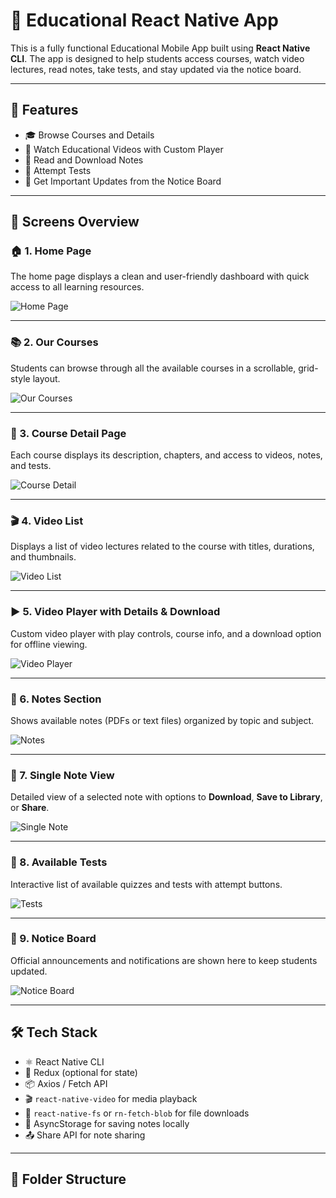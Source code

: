 # 📘 Educational React Native App

This is a fully functional Educational Mobile App built using **React Native CLI**. The app is designed to help students access courses, watch video lectures, read notes, take tests, and stay updated via the notice board.

---

## 🚀 Features

- 🎓 Browse Courses and Details
- 🎥 Watch Educational Videos with Custom Player
- 📝 Read and Download Notes
- 🧪 Attempt Tests
- 📢 Get Important Updates from the Notice Board

---

## 📱 Screens Overview

### 🏠 1. Home Page
The home page displays a clean and user-friendly dashboard with quick access to all learning resources.

![Home Page](./images/img1.jpg)

---

### 📚 2. Our Courses
Students can browse through all the available courses in a scrollable, grid-style layout.

![Our Courses](./images/img2.jpg)

---

### 📘 3. Course Detail Page
Each course displays its description, chapters, and access to videos, notes, and tests.

![Course Detail](./images/img3.jpg)

---

### 🎬 4. Video List
Displays a list of video lectures related to the course with titles, durations, and thumbnails.

![Video List](./images/img4.jpg)

---

### ▶️ 5. Video Player with Details & Download
Custom video player with play controls, course info, and a download option for offline viewing.

![Video Player](./images/img5.jpg)

---

### 📄 6. Notes Section
Shows available notes (PDFs or text files) organized by topic and subject.

![Notes](./images/img6.jpg)

---

### 📑 7. Single Note View
Detailed view of a selected note with options to **Download**, **Save to Library**, or **Share**.

![Single Note](./images/img7.jpg)

---

### 🧪 8. Available Tests
Interactive list of available quizzes and tests with attempt buttons.

![Tests](./images/img8.jpg)

---

### 📢 9. Notice Board
Official announcements and notifications are shown here to keep students updated.

![Notice Board](./images/img9.jpg)

---

## 🛠️ Tech Stack

- ⚛️ React Native CLI
- 🧠 Redux (optional for state)
- 📦 Axios / Fetch API
- 🎬 `react-native-video` for media playback
- 📂 `react-native-fs` or `rn-fetch-blob` for file downloads
- 💾 AsyncStorage for saving notes locally
- 📤 Share API for note sharing

---

## 📂 Folder Structure

